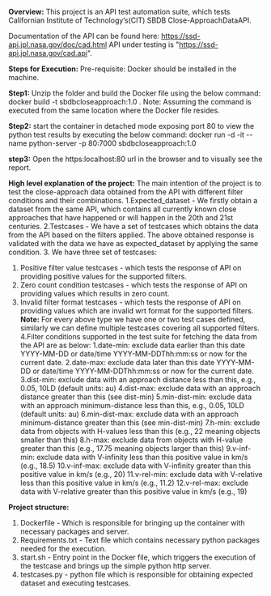 **Overview:**
This project is an API test automation suite, which tests Californian Institute of Technology’s(CIT) SBDB Close-ApproachDataAPI.

Documentation of the API can be found here: https://ssd-api.jpl.nasa.gov/doc/cad.html
API under testing is "https://ssd-api.jpl.nasa.gov/cad.api".


**Steps for Execution:**
Pre-requisite:
Docker should be installed in the machine.

**Step1:**
Unzip the folder and build the Docker file using the below command:
docker build -t sbdbcloseapproach:1.0 .
Note: Assuming the command is executed from the same location where the Docker file resides.

**Step2:**
start the container in detached mode exposing port 80 to view the python test results by executing the below command:
docker run -d -it --name python-server -p 80:7000 sbdbcloseapproach:1.0

**step3:**
Open the https:localhost:80 url in the browser and to visually see the report.


**High level explanation of the project:**
The main intention of the project is to test the close-approach data obtained from the API with different filter conditions and their combinations.
1.Expected_dataset - We firstly obtain a dataset from the same API, 
  which contains all currently known close approaches that have happened or will happen in the 20th and 21st centuries.
2.Testcases - We have a set of testcases which obtains the data from the API based on the filters applied.
  The above obtained response is validated with the data we have as expected_dataset by applying the same condition.
3. We have three set of testcases: 
   1. Positive filter value testcases - which tests the response of API on providing positive values for the supported filters.
   2. Zero count condition testcases - which tests the response of API on providing values which results in zero count.
   3. Invalid filter format testcases - which tests the response of API on providing values which are invalid wrt format for the supported filters.
**Note:** For every above type we have one or two test cases defined, similarly we can define multiple testcases covering all supported filters.
4.Filter conditions supported in the test suite for fetching the data from the API are as below:
    1.date-min: exclude data earlier than this date YYYY-MM-DD or date/time YYYY-MM-DDThh:mm:ss or now for the current date.
    2.date-max: exclude data later than this date YYYY-MM-DD or date/time YYYY-MM-DDThh:mm:ss or now for the current date.
    3.dist-min: exclude data with an approach distance less than this, e.g., 0.05, 10LD (default units: au)
    4.dist-max: exclude data with an approach distance greater than this (see dist-min)
    5.min-dist-min: exclude data with an approach minimum-distance less than this, e.g., 0.05, 10LD (default units: au)
    6.min-dist-max: exclude data with an approach minimum-distance greater than this (see min-dist-min)
    7.h-min: exclude data from objects with H-values less than this (e.g., 22 meaning objects smaller than this)
    8.h-max: exclude data from objects with H-value greater than this (e.g., 17.75 meaning objects larger than this)
    9.v-inf-min: exclude data with V-infinity less than this positive value in km/s (e.g., 18.5)
    10.v-inf-max: exclude data with V-infinity greater than this positive value in km/s (e.g., 20)
    11.v-rel-min: exclude data with V-relative less than this positive value in km/s (e.g., 11.2)
    12.v-rel-max: exclude data with V-relative greater than this positive value in km/s (e.g., 19)

**Project structure:**
1. Dockerfile - Which is responsible for bringing up the container with necessary packages and server.
2. Requirements.txt - Text file which contains necessary python packages needed for the execution.
3. start.sh - Entry point in the Docker file, which triggers the execution of the testcase and brings up the simple python http server.
4. testcases.py - python file which is responsible for obtaining expected dataset and executing testcases.





